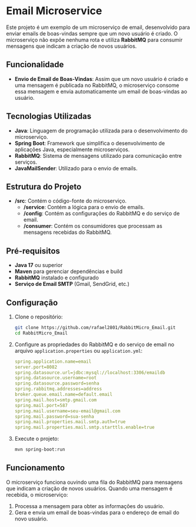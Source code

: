 # Email Microservice

Este projeto é um exemplo de um microserviço de email, desenvolvido para enviar emails de boas-vindas sempre que um novo usuário é criado. O microserviço não expõe nenhuma rota e utiliza **RabbitMQ** para consumir mensagens que indicam a criação de novos usuários.

## Funcionalidade

- **Envio de Email de Boas-Vindas**: Assim que um novo usuário é criado e uma mensagem é publicada no RabbitMQ, o microserviço consome essa mensagem e envia automaticamente um email de boas-vindas ao usuário.

## Tecnologias Utilizadas

- **Java**: Linguagem de programação utilizada para o desenvolvimento do microserviço.
- **Spring Boot**: Framework que simplifica o desenvolvimento de aplicações Java, especialmente microserviços.
- **RabbitMQ**: Sistema de mensagens utilizado para comunicação entre serviços.
- **JavaMailSender**: Utilizado para o envio de emails.

## Estrutura do Projeto

- **/src**: Contém o código-fonte do microserviço.
  - **/service**: Contém a lógica para o envio de emails.
  - **/config**: Contém as configurações do RabbitMQ e do serviço de email.
  - **/consumer**: Contém os consumidores que processam as mensagens recebidas do RabbitMQ.

## Pré-requisitos

- **Java 17** ou superior
- **Maven** para gerenciar dependências e build
- **RabbitMQ** instalado e configurado
- **Serviço de Email SMTP** (Gmail, SendGrid, etc.)

## Configuração

1. Clone o repositório:

    ```bash
    git clone https://github.com/rafael2801/RabbitMicro_Email.git
    cd RabbitMicro_Email
    ```

2. Configure as propriedades do RabbitMQ e do serviço de email no arquivo `application.properties` ou `application.yml`:

    ```yaml
    spring.application.name=email
    server.port=8082
    spring.datasource.url=jdbc:mysql://localhost:3306/emaildb
    spring.datasource.username=root
    spring.datasource.password=senha
    spring.rabbitmq.addresses=address
    broker.queue.email.name=default.email
    spring.mail.host=smtp.gmail.com
    spring.mail.port=587
    spring.mail.username=seu-email@gmail.com
    spring.mail.password=sua-senha
    spring.mail.properties.mail.smtp.auth=true
    spring.mail.properties.mail.smtp.starttls.enable=true
    ```

3. Execute o projeto:

    ```bash
    mvn spring-boot:run
    ```

## Funcionamento

O microserviço funciona ouvindo uma fila do RabbitMQ para mensagens que indicam a criação de novos usuários. Quando uma mensagem é recebida, o microserviço:

1. Processa a mensagem para obter as informações do usuário.
2. Gera e envia um email de boas-vindas para o endereço de email do novo usuário.

